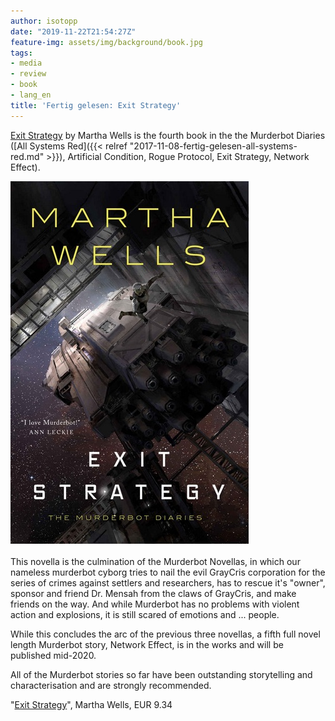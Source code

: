 ```yaml
---
author: isotopp
date: "2019-11-22T21:54:27Z"
feature-img: assets/img/background/book.jpg
tags:
- media
- review
- book
- lang_en
title: 'Fertig gelesen: Exit Strategy'
---
```

[Exit Strategy](https://www.amazon.de/gp/product/B078X1N8VF) by Martha Wells
is the fourth book in the the Murderbot Diaries ([All Systems Red]({{< relref "2017-11-08-fertig-gelesen-all-systems-red.md" >}}), 
Artificial Condition,
Rogue Protocol,
Exit Strategy,  Network Effect). 

![](/uploads/2019/11/exit-strategy.jpg)

This novella is the culmination of the Murderbot Novellas, in
which our nameless murderbot cyborg tries to nail the evil
GrayCris corporation for the series of crimes against settlers
and researchers, has to rescue it's "owner", sponsor and friend
Dr. Mensah from the claws of GrayCris, and make friends on the
way. And while Murderbot has no problems with violent action and
explosions, it is still scared of emotions and ... people.

While this concludes the arc of the previous three novellas, a
fifth full novel length Murderbot story, Network Effect, is in
the works and will be published mid-2020.

All of the Murderbot stories so far have been outstanding
storytelling and characterisation and are strongly recommended.

"[Exit Strategy](http://www.amazon.de/gp/product/B078X1N8VF)",
Martha Wells, EUR 9.34
